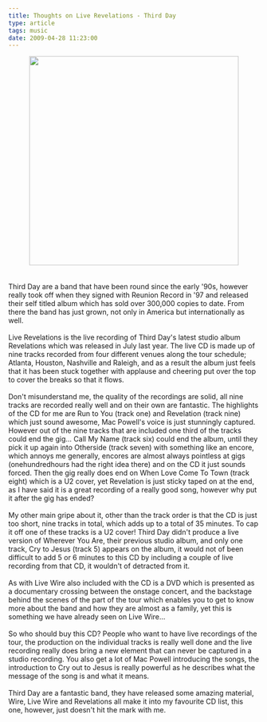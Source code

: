 ```yaml
---
title: Thoughts on Live Revelations - Third Day
type: article
tags: music
date: 2009-04-28 11:23:00
---
```

<div class="separator" style="clear:both;text-align:center;"><a href="http://thechristianmanifesto.files.wordpress.com/2009/04/third-day-live-revelations.jpg?w=420&amp;h=420" style="margin-left:1em;margin-right:1em;"><img border="0" height="420" src="http://thechristianmanifesto.files.wordpress.com/2009/04/third-day-live-revelations.jpg?w=420&amp;h=420" width="420" /></a></div><br /><br />Third Day are a band that have been round since the early '90s, however really took off when they signed with Reunion Record in '97 and released their self titled album which has sold over 300,000 copies to date.  From there the band has just grown, not only in America but internationally as well.<br /><br />Live Revelations is the live recording of Third Day's latest studio album Revelations which was released in July last year.  The live CD is made up of nine tracks recorded from four different venues along the tour schedule; Atlanta, Houston, Nashville and Raleigh, and as a result the album just feels that it has been stuck together with applause and cheering put over the top to cover the breaks so that it flows.<br /><br />Don't misunderstand me, the quality of the recordings are solid, all nine tracks are recorded really well and on their own are fantastic.  The highlights of the CD for me are Run to You (track one) and Revelation (track nine) which just sound awesome, Mac Powell's voice is just stunningly captured.  However out of the nine tracks that are included one third of the tracks could end the gig... Call My Name (track six) could end the album, until they pick it up again into Otherside (track seven) with something like an encore, which annoys me generally, encores are almost always pointless at gigs (onehundredhours had the right idea there) and on the CD it just sounds forced.  Then the gig really does end on When Love Come To Town (track eight) which is a U2 cover, yet Revelation is just sticky taped on at the end, as I have said it is a great recording of a really good song, however why put it after the gig has ended?<br /><br />My other main gripe about it, other than the track order is that the CD is just too short, nine tracks in total, which adds up to a total of 35 minutes.  To cap it off one of these tracks is a U2 cover!  Third Day didn't produce a live version of Wherever You Are, their previous studio album, and only one track, Cry to Jesus (track 5) appears on the album, it would not of been difficult to add 5 or 6 minutes to this CD by including a couple of live recording from that CD, it wouldn't of detracted from it.<br /><br />As with Live Wire also included with the CD is a DVD which is presented as a documentary crossing between the onstage concert, and the backstage behind the scenes of the part of the tour which enables you to get to know more about the band and how they are almost as a family, yet this is something we have already seen on Live Wire...<br /><br />So who should buy this CD? People who want to have live recordings of the tour, the production on the individual tracks is really well done and the live recording really does bring a new element that can never be captured in a studio recording.  You also get a lot of Mac Powell introducing the songs, the introduction to Cry out to Jesus is really powerful as he describes what the message of the song is and what it means.<br /><br />Third Day are a fantastic band, they have released some amazing material, Wire, Live Wire and Revelations all make it into my favourite CD list, this one, however, just doesn't hit the mark with me.<div class="blogger-post-footer"><img width='1' height='1' src='https://blogger.googleusercontent.com/tracker/31453821-3817209133935983271?l=www.jamesdoc.co.uk' alt='' /></div>
